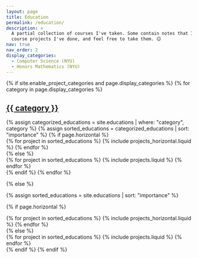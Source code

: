 ```yaml
---
layout: page
title: Education
permalink: /education/
description: >
  A partial collection of courses I've taken. Some contain notes that I've taken or
  course projects I've done, and feel free to take them. 😊
nav: true
nav_order: 2
display_categories:
  - Computer Science (NYU)
  - Honors Mathematics (NYU)
---
```


<!-- pages/education.md -->
<div class="projects">
{% if site.enable_project_categories and page.display_categories %}
  <!-- Display categorized educations -->
  {% for category in page.display_categories %}
  <a id="{{ category }}" href=".#{{ category }}">
    <h2 class="category">{{ category }}</h2>
  </a>
  {% assign categorized_educations = site.educations | where: "category", category %}
  {% assign sorted_educations = categorized_educations | sort: "importance" %}
  <!-- Generate cards for each project -->
  {% if page.horizontal %}
  <div class="container">
    <div class="row row-cols-1 row-cols-md-2">
    {% for project in sorted_educations %}
      {% include projects_horizontal.liquid %}
    {% endfor %}
    </div>
  </div>
  {% else %}
  <div class="row row-cols-1 row-cols-md-3">
    {% for project in sorted_educations %}
      {% include projects.liquid %}
    {% endfor %}
  </div>
  {% endif %}
  {% endfor %}

{% else %}

<!-- Display educations without categories -->

{% assign sorted_educations = site.educations | sort: "importance" %}

  <!-- Generate cards for each project -->

{% if page.horizontal %}

  <div class="container">
    <div class="row row-cols-1 row-cols-md-2">
    {% for project in sorted_educations %}
      {% include projects_horizontal.liquid %}
    {% endfor %}
    </div>
  </div>
  {% else %}
  <div class="row row-cols-1 row-cols-md-3">
    {% for project in sorted_educations %}
      {% include projects.liquid %}
    {% endfor %}
  </div>
  {% endif %}
{% endif %}
</div>
